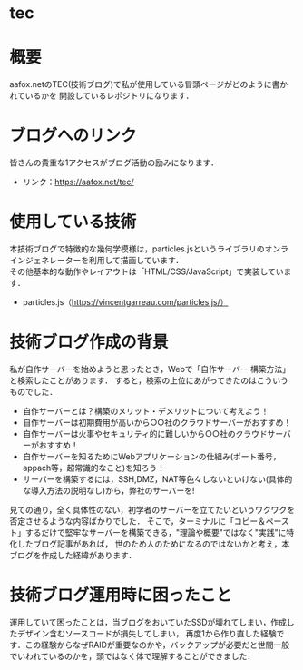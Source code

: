 # tec
# 概要
 
aafox.netのTEC(技術ブログ)で私が使用している冒頭ページがどのように書かれているかを
開設しているレポジトリになります．

# ブログへのリンク
皆さんの貴重な1アクセスがブログ活動の励みになります．
* リンク：https://aafox.net/tec/

# 使用している技術
 
本技術ブログで特徴的な幾何学模様は，particles.jsというライブラリのオンラインジェネレーターを利用して描画しています．
<br>その他基本的な動作やレイアウトは「HTML/CSS/JavaScript」で実装しています．
* particles.js（https://vincentgarreau.com/particles.js/）
  

# 技術ブログ作成の背景

私が自作サーバーを始めようと思ったとき，Webで「自作サーバー 構築方法」と検索したことがあります．
すると，検索の上位にあがってきたのはこういうものでした．

* 自作サーバーとは？構築のメリット・デメリットについて考えよう！
* 自作サーバーは初期費用が高いから○○社のクラウドサーバーがおすすめ！
* 自作サーバーは火事やセキュリティ的に難しいから○○社のクラウドサーバーがおすすめ！
* 自作サーバーを知るためにWebアプリケーションの仕組み(ポート番号，appach等，超常識的なこと)を知ろう！
* サーバーを構築するには，SSH,DMZ，NAT等色々しないといけない(具体的な導入方法の説明なし)から，弊社のサーバーを!

見ての通り，全く具体性のない，初学者のサーバーを立てたいというワクワクを否定させるような内容ばかりでした．
そこで，ターミナルに「コピー＆ペースト」するだけで堅牢なサーバーを構築できる，"理論や概要"ではなく"実践"に特化したブログ記事があれば，
世のため人のためになるのではないかと考え，本ブログを作成した経緯があります．

# 技術ブログ運用時に困ったこと
運用していて困ったことは，当ブログをおいていたSSDが壊れてしまい，作成したデザイン含むソースコードが損失してしまい，
再度1から作り直した経験です．この経験からなぜRAIDが重要なのかや，バックアップが必要だと世間一般でいわれているのかを，頭ではなく体で理解することができました．
